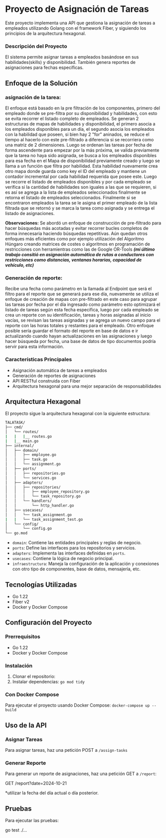 # Proyecto de Asignación de Tareas

Este proyecto implementa una API que gestiona la  asignación de tareas a empleados utilizando Golang con el framework Fiber, y siguiendo los principios de la arquitectura hexagonal.

### Descripción del Proyecto

El sistema permite asignar tareas a empleados basándose en sus habilidades(skills) y disponibilidad. También genera reportes de asignaciones para fechas específicas.

## Enfoque de la Solución
### asignación de la tarea:
El enfoque está basado en la pre filtración de los componentes, primero del empleado donde se pre-filtra por su disponibilidad y habilidades, con esto se evita recorrer el listado completo de empleados. Se generan 2 estructuras de mapas de habilidades y disponibilidad, el primero asocia a los empleados disponibles para un día, el segundo asocia los empleados con la habilidad que poseen, si bien hay 2 "for" aninados, se reduce el tiempo al hacerlo con este pre-filtrado a diferencia si se recorriera como una matriz de 2 dimensiones. 
Luego se ordenan las tareas por fecha de forma ascendente para empezar por la más próxima, se valida previamente que la tarea no haya sido asignada, se busca a los empleados disponibles para esa fecha en el Mapa de disponibilidad previamente creado  y luego se llama a un función que filtra por habilidad.
Esta habilidad nuevamente crea otro mapa donde guarda como key el ID del empleado y mantiene un contador incremental por cada habilidad requerida que posee este. Luego se recorre el listado de empleados disponibles y por cada empleado se verifica si la cantidad de habilidades son iguales a las que se requieren, si es así se agrega a la lista de empleados seleccionados finalmente se retorna el listado de empleados seleccionados. Finalmente si se encontraron empleados la tarea se le asigna el primer empleado de la lista filtrada que se retornó y se marca la tarea como asignada y se entrega el listado de asignaciones. 

**Observaciones:** Se abordó un enfoque de construcción de pre-filtrado para hacer búsquedas más acotadas y evitar recorrer bucles completos de forma innecesaria haciendo búsquedas repetitivas. Aún quedan otros enfoques más eficientes como por ejemplo utilización del Algoritmo Húngaro creando matrices de costes o algoritmos en programación de restricciones con herramientras como las de Google OR-Tools ***(mi último trabajo consitió en asignación automática de rutas a conductores con restricciones como distancias, ventanas horarias, capacidad de vehículo, etc)***

### Generación de reporte:
Recibe una fecha como parámetro en la llamada al Endpoint que será el filtro para el reporte que se generará para ese día, nuevamente se utiliza el enfoque de creación de mapas con pre-filtrado en este caso para agrupar las tareas por fecha por el día ingresado como parámetro esto optimizará el listado de tareas según esta fecha específica, luego por cada empleado se crea un reporte con su identificación, tareas y horas asignadas al inicio vacías, se revisan las tareas asignadas y se agrega un nuevo campo para el reporte con las horas totales y restantes para el empleado. Otro enfoque posible sería guardar el formato del reporte en base de datos e ir actualizando cuando hayan actualizaciones en las asignaciones y luego hacer búsqueda por fecha, una base de datos de tipo documentos podría servir para esta información. 

### Características Principales

- Asignación automática de tareas a empleados
- Generación de reportes de asignaciones
- API RESTful construida con Fiber
- Arquitectura hexagonal para una mejor separación de responsabilidades

## Arquitectura Hexagonal

El proyecto sigue la arquitectura hexagonal con la siguiente estructura:

``` bash
TALATASK/
├── cmd/
│   └── routes/
|   |   |__ routes.go
|   |__ main.go
├── internal/
│   ├── domain/
│   │   ├── employee.go
│   │   ├── task.go
│   │   └── assignment.go
│   ├── ports/
│   │   ├── repositories.go
│   │   └── services.go
│   ├── adapters/
│   │   ├── repositories/
│   │   │   ├── employee_repository.go
│   │   │   └── task_repository.go
│   │   └── handlers/
│   │       └── http_handler.go
│   ├── usecases/
│   │   └── task_assignment.go
|   |   └── task_assignment_test.go  
│   └── config/
│       └── config.go
└── go.mod
``` 

- `domain`: Contiene las entidades principales y reglas de negocio.
- `ports`: Define las interfaces para los repositorios y servicios.
- `adapters`: Implementa las interfaces definidas en `ports`.
- `usecases`: Contiene la lógica de negocio principal.
- `infraestructura`: Maneja la configuración de la aplicación y conexiones con otro tipo de componentes, base de datos, mensajería, etc.

## Tecnologías Utilizadas

- Go 1.22
- Fiber v2
- Docker y Docker Compose

## Configuración del Proyecto

### Prerrequisitos

- Go 1.22
- Docker y Docker Compose

### Instalación

1. Clonar el repositorio:
2. Instalar dependencias:
    `go mod tidy`

### Con Docker Compose

Para ejecutar el proyecto usando Docker Compose:
    `docker-compose up --build`

## Uso de la API

### Asignar Tareas

Para asignar tareas, haz una petición POST a `/assign-tasks`

### Generar Reporte

Para generar un reporte de asignaciones, haz una petición GET a `/report`:

GET /report?date=2024-10-21

*utilizar la fecha del día actual o día posterior. 

## Pruebas

Para ejecutar las pruebas:

go test ./...

